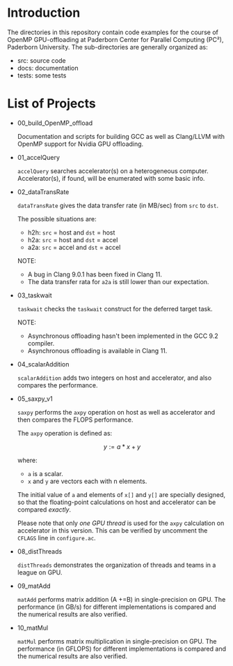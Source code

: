 # Introduction

The directories in this repository contain code examples for the course of
OpenMP GPU-offloading at Paderborn Center for Parallel Computing (PC²),
Paderborn University. The sub-directories are generally organized as:

* src: source code
* docs: documentation
* tests: some tests

# List of Projects

* 00_build_OpenMP_offload

  Documentation and scripts for building GCC as well as Clang/LLVM with OpenMP
  support for Nvidia GPU offloading.

* 01_accelQuery

  `accelQuery` searches accelerator(s) on a heterogeneous computer.
  Accelerator(s), if found, will be enumerated with some basic info.

* 02_dataTransRate

  `dataTransRate` gives the data transfer rate (in MB/sec) from `src` to `dst`.

  The possible situations are:

  * h2h: `src` = host  and `dst` = host
  * h2a: `src` = host  and `dst` = accel
  * a2a: `src` = accel and `dst` = accel

  NOTE:

  * A bug in Clang 9.0.1 has been fixed in Clang 11.
  * The data transfer rata for `a2a` is still lower than our expectation.

* 03_taskwait

  `taskwait` checks the `taskwait` construct for the deferred target task.

  NOTE:

  * Asynchronous offloading hasn't been implemented in the GCC 9.2 compiler.
  * Asynchronous offloading is available in Clang 11.

* 04_scalarAddition

  `scalarAddition` adds two integers on host and accelerator, and also compares
  the performance.

* 05_saxpy_v1

  `saxpy` performs the `axpy` operation on host as well as accelerator and then
  compares the FLOPS performance.

  The `axpy` operation is defined as:

  $$ y := a * x + y $$

  where:

  - `a` is a scalar.
  - `x` and `y` are vectors each with n elements.

  The initial value of `a` and elements of `x[]` and `y[]` are specially
  designed, so that the floating-point calculations on host and accelerator
  can be compared _exactly_.

  Please note that only _one GPU thread_ is used for the `axpy` calculation on
  accelerator in this version. This can be verified by uncomment the `CFLAGS`
  line in `configure.ac`.

* 08_distThreads

  `distThreads` demonstrates the organization of threads and teams in a league
  on GPU.

* 09_matAdd

  `matAdd` performs matrix addition (A +=B) in single-precision on GPU. The
  performance (in GB/s) for different implementations is compared and the
  numerical results are also verified.

* 10_matMul

  `matMul` performs matrix multiplication in single-precision on GPU. The
  performance (in GFLOPS) for different implementations is compared and the
  numerical results are also verified.
